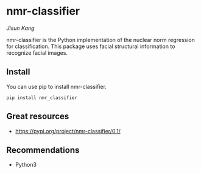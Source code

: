 # nmr-classifier

*Jisun Kang*

nmr-classifier is the Python implementation of the nuclear norm regression for classification.
This package uses facial structural information to recognize facial images.

## Install
You can use pip to install nmr-classifier.
```{Python}
pip install nmr_classifier
```

## Great resources
- https://pypi.org/project/nmr-classifier/0.1/

## Recommendations
- Python3
